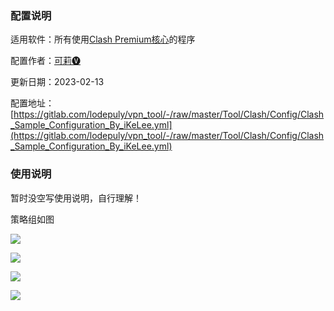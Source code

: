 ### 配置说明

适用软件：所有使用[Clash Premium核心](https://github.com/Dreamacro/clash/releases/tag/premium)的程序

配置作者：[可莉🅥](tg://user?id=259049671)

更新日期：2023-02-13

配置地址：[https://gitlab.com/lodepuly/vpn_tool/-/raw/master/Tool/Clash/Config/Clash_Sample_Configuration_By_iKeLee.yml](https://gitlab.com/lodepuly/vpn_tool/-/raw/master/Tool/Clash/Config/Clash_Sample_Configuration_By_iKeLee.yml)

### 使用说明

暂时没空写使用说明，自行理解！

策略组如图

![](https://gitlab.com/lodepuly/vpn_tool/-/raw/master/Tool/Clash/Config/Resource/01.png)

![](https://gitlab.com/lodepuly/vpn_tool/-/raw/master/Tool/Clash/Config/Resource/02.png)

![](https://gitlab.com/lodepuly/vpn_tool/-/raw/master/Tool/Clash/Config/Resource/03.png)

![](https://gitlab.com/lodepuly/vpn_tool/-/raw/master/Tool/Clash/Config/Resource/04.png)